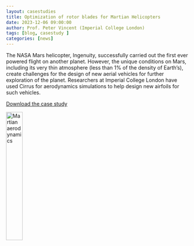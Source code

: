 ```yaml
---
layout: casestudies
title: Optimization of rotor blades for Martian Helicopters
date: 2023-12-06 09:00:00
author: Prof. Peter Vincent (Imperial College London)
tags: [blog, casestudy ] 
categories: [news]
---
```


The NASA Mars helicopter, Ingenuity, successfully carried
out the first ever powered flight on another planet.
However, the unique conditions on Mars, including its very
thin atmosphere (less than 1% of the density of Earth’s),
create challenges for the design of new aerial vehicles
for further exploration of the planet. Researchers
at Imperial College London have used Cirrus for
aerodynamics simulations to help design new
airfoils for such vehicles. 


<!--more-->


  

[Download the case study](https://www.cirrus.ac.uk/casestudies/cirrus_martian_aerodynamics_AW_LOW.pdf )




<a href="https://www.cirrus.ac.uk/casestudies/cirrus_martian_aerodynamics_AW_LOW.pdf   ">
<img src="https://www.cirrus.ac.uk/casestudies/martian-aerodynamics.jpg" alt="Martian aerodynamics" title="Click to download" style="width: 30%"   /></a>








<!--

<img src="{{ site.baseurl }}/img/news/210127-IMG_0126.jpg" alt="ARCHER2" title="ARCHER2"/>

<img src="{{ site.baseurl }}/img/logos/euro-cc.jpg" alt="EuroCC" title="EuroCC" align="right" width="10%" />

<a href="https:www        ">
<img src="{{ site.baseurl }}/img/blog/211030-uk-stats-auth.jpg" alt="ARCHER2" title="ARCHER2" style="width: 30%"   /></a>



![image]({{ site.baseurl }}/img/blog/210412-systems-blog_pic2.jpg)
{: .img-center style="width: 60%" 
alt="ARCHER2" 
title="ARCHER2"}



<div>

<iframe title="Video"  width="1000" height="560" src="https://www.youtube.com/embed/UXHE7ljmhaQ" frameborder="0" allow="accelerometer; autoplay; encrypted-media; gyroscope; picture-in-picture" allowfullscreen></iframe>

</div>


-->